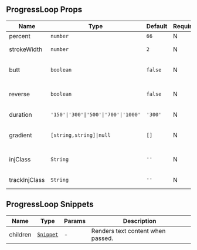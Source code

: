 ## ProgressLoop Props

| Name          | Type                                 | Default | Required | Description                                      |
| ------------- | ------------------------------------ | ------- | -------- | ------------------------------------------------ |
| percent       | `number`                             | `66`    | N        | Percentage value.                                |
| strokeWidth   | `number`                             | `2`     | N        | Width of the circular ring.                      |
| butt          | `boolean`                            | `false` | N        | Whether the endpoints are square.                |
| reverse       | `boolean`                            | `false` | N        | Whether to reverse direction (counterclockwise). |
| duration      | `'150'\|'300'\|'500'\|'700'\|'1000'` | `'300'` | N        | Animation transition duration.                   |
| gradient      | `[string,string]\|null`              | `[]`    | N        | Gradient colors, array of start and end colors.  |
| injClass      | `String`                             | `''`    | N        | Injected class name for active progress ring.    |
| trackInjClass | `String`                             | `''`    | N        | Injected class name for track ring.              |

## ProgressLoop Snippets

| Name     | Type                                                                | Params | Description                       |
| -------- | ------------------------------------------------------------------- | ------ | --------------------------------- |
| children | [`Snippet`](https://svelte.dev/docs/svelte/snippet#Typing-snippets) | -      | Renders text content when passed. |
